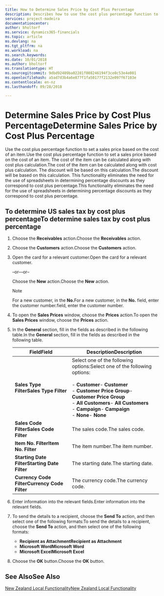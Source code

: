 ```yaml
---
title: How to Determine Sales Price by Cost Plus Percentage
description: Describes how to use the cost plus percentage function to set a sales price based on the cost of an item.
services: project-madeira
documentationcenter: 
author: bholtorf
ms.service: dynamics365-financials
ms.topic: article
ms.devlang: na
ms.tgt_pltfrm: na
ms.workload: na
ms.search.keywords: 
ms.date: 10/01/2018
ms.author: bholtorf
ms.translationtype: HT
ms.sourcegitcommit: 9dbd92409ba02281f008246194f3ce0c53e4e001
ms.openlocfilehash: a5ad7d3b4a6e877f1fa50177f2132e097f67103e
ms.contentlocale: en-nz
ms.lasthandoff: 09/28/2018

---
```

# <a name="determine-sales-price-by-cost-plus-percentage"></a><span data-ttu-id="b0335-103">Determine Sales Price by Cost Plus Percentage</span><span class="sxs-lookup"><span data-stu-id="b0335-103">Determine Sales Price by Cost Plus Percentage</span></span>
<span data-ttu-id="b0335-104">Use the cost plus percentage function to set a sales price based on the cost of an item.</span><span class="sxs-lookup"><span data-stu-id="b0335-104">Use the cost plus percentage function to set a sales price based on the cost of an item.</span></span> <span data-ttu-id="b0335-105">The cost of the item can be calculated along with cost plus calculation.</span><span class="sxs-lookup"><span data-stu-id="b0335-105">The cost of the item can be calculated along with cost plus calculation.</span></span> <span data-ttu-id="b0335-106">The discount will be based on this calculation.</span><span class="sxs-lookup"><span data-stu-id="b0335-106">The discount will be based on this calculation.</span></span> <span data-ttu-id="b0335-107">This functionality eliminates the need for the use of spreadsheets in determining percentage discounts as they correspond to cost plus percentage.</span><span class="sxs-lookup"><span data-stu-id="b0335-107">This functionality eliminates the need for the use of spreadsheets in determining percentage discounts as they correspond to cost plus percentage.</span></span>  

## <a name="to-determine-sales-tax-by-cost-plus-percentage"></a><span data-ttu-id="b0335-108">To determine US sales tax by cost plus percentage</span><span class="sxs-lookup"><span data-stu-id="b0335-108">To determine sales tax by cost plus percentage</span></span>  

1.  <span data-ttu-id="b0335-109">Choose the **Receivables** action.</span><span class="sxs-lookup"><span data-stu-id="b0335-109">Choose the **Receivables** action.</span></span>  
3.  <span data-ttu-id="b0335-110">Choose the **Customers** action.</span><span class="sxs-lookup"><span data-stu-id="b0335-110">Choose the **Customers** action.</span></span>  
4.  <span data-ttu-id="b0335-111">Open the card for a relevant customer.</span><span class="sxs-lookup"><span data-stu-id="b0335-111">Open the card for a relevant customer.</span></span>  

     <span data-ttu-id="b0335-112">–or–</span><span class="sxs-lookup"><span data-stu-id="b0335-112">–or–</span></span>  

    <span data-ttu-id="b0335-113">Choose the **New** action.</span><span class="sxs-lookup"><span data-stu-id="b0335-113">Choose the **New** action.</span></span>  

    > [!NOTE]  
    >  <span data-ttu-id="b0335-114">For a new customer, in the **No.**</span><span class="sxs-lookup"><span data-stu-id="b0335-114">For a new customer, in the **No.**</span></span> <span data-ttu-id="b0335-115">field, enter the customer number.</span><span class="sxs-lookup"><span data-stu-id="b0335-115">field, enter the customer number.</span></span>  

5.  <span data-ttu-id="b0335-116">To open the **Sales Prices** window, choose the **Prices** action.</span><span class="sxs-lookup"><span data-stu-id="b0335-116">To open the **Sales Prices** window, choose the **Prices** action.</span></span>  
6.  <span data-ttu-id="b0335-117">In the **General** section, fill in the fields as described in the following table.</span><span class="sxs-lookup"><span data-stu-id="b0335-117">In the **General** section, fill in the fields as described in the following table.</span></span>  

    |<span data-ttu-id="b0335-118">Field</span><span class="sxs-lookup"><span data-stu-id="b0335-118">Field</span></span>|<span data-ttu-id="b0335-119">Description</span><span class="sxs-lookup"><span data-stu-id="b0335-119">Description</span></span>|  
    |-----------|-----------------|  
    |<span data-ttu-id="b0335-120">**Sales Type Filter**</span><span class="sxs-lookup"><span data-stu-id="b0335-120">**Sales Type Filter**</span></span>|<span data-ttu-id="b0335-121">Select one of the following options:</span><span class="sxs-lookup"><span data-stu-id="b0335-121">Select one of the following options:</span></span><br /><br /> <span data-ttu-id="b0335-122">-   **Customer**</span><span class="sxs-lookup"><span data-stu-id="b0335-122">-   **Customer**</span></span><br /><span data-ttu-id="b0335-123">-   **Customer Price Group**</span><span class="sxs-lookup"><span data-stu-id="b0335-123">-   **Customer Price Group**</span></span><br /><span data-ttu-id="b0335-124">-   **All Customers**</span><span class="sxs-lookup"><span data-stu-id="b0335-124">-   **All Customers**</span></span><br /><span data-ttu-id="b0335-125">-   **Campaign**</span><span class="sxs-lookup"><span data-stu-id="b0335-125">-   **Campaign**</span></span><br /><span data-ttu-id="b0335-126">-   **None**</span><span class="sxs-lookup"><span data-stu-id="b0335-126">-   **None**</span></span>|  
    |<span data-ttu-id="b0335-127">**Sales Code Filter**</span><span class="sxs-lookup"><span data-stu-id="b0335-127">**Sales Code Filter**</span></span>|<span data-ttu-id="b0335-128">The sales code.</span><span class="sxs-lookup"><span data-stu-id="b0335-128">The sales code.</span></span>|  
    |<span data-ttu-id="b0335-129">**Item No. Filter**</span><span class="sxs-lookup"><span data-stu-id="b0335-129">**Item No. Filter**</span></span>|<span data-ttu-id="b0335-130">The item number.</span><span class="sxs-lookup"><span data-stu-id="b0335-130">The item number.</span></span>|  
    |<span data-ttu-id="b0335-131">**Starting Date Filter**</span><span class="sxs-lookup"><span data-stu-id="b0335-131">**Starting Date Filter**</span></span>|<span data-ttu-id="b0335-132">The starting date.</span><span class="sxs-lookup"><span data-stu-id="b0335-132">The starting date.</span></span>|  
    |<span data-ttu-id="b0335-133">**Currency Code Filter**</span><span class="sxs-lookup"><span data-stu-id="b0335-133">**Currency Code Filter**</span></span>|<span data-ttu-id="b0335-134">The currency code.</span><span class="sxs-lookup"><span data-stu-id="b0335-134">The currency code.</span></span>|  

7.  <span data-ttu-id="b0335-135">Enter information into the relevant fields.</span><span class="sxs-lookup"><span data-stu-id="b0335-135">Enter information into the relevant fields.</span></span>  
8.  <span data-ttu-id="b0335-136">To send the details to a recipient, choose the **Send To** action, and then select one of the following formats:</span><span class="sxs-lookup"><span data-stu-id="b0335-136">To send the details to a recipient, choose the **Send To** action, and then select one of the following formats:</span></span>  

    - <span data-ttu-id="b0335-137">**Recipient as Attachment**</span><span class="sxs-lookup"><span data-stu-id="b0335-137">**Recipient as Attachment**</span></span>  
    - <span data-ttu-id="b0335-138">**Microsoft Word**</span><span class="sxs-lookup"><span data-stu-id="b0335-138">**Microsoft Word**</span></span>  
    - <span data-ttu-id="b0335-139">**Microsoft Excel**</span><span class="sxs-lookup"><span data-stu-id="b0335-139">**Microsoft Excel**</span></span>  

9. <span data-ttu-id="b0335-140">Choose the **OK** button.</span><span class="sxs-lookup"><span data-stu-id="b0335-140">Choose the **OK** button.</span></span>  

## <a name="see-also"></a><span data-ttu-id="b0335-141">See Also</span><span class="sxs-lookup"><span data-stu-id="b0335-141">See Also</span></span>  
[<span data-ttu-id="b0335-142">New Zealand Local Functionality</span><span class="sxs-lookup"><span data-stu-id="b0335-142">New Zealand Local Functionality</span></span>](new-zealand-local-functionality.md)

